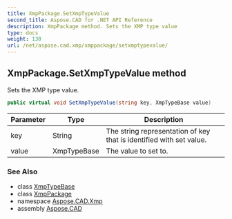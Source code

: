 ```yaml
---
title: XmpPackage.SetXmpTypeValue
second_title: Aspose.CAD for .NET API Reference
description: XmpPackage method. Sets the XMP type value
type: docs
weight: 130
url: /net/aspose.cad.xmp/xmppackage/setxmptypevalue/
---
```

## XmpPackage.SetXmpTypeValue method

Sets the XMP type value.

```csharp
public virtual void SetXmpTypeValue(string key, XmpTypeBase value)
```

| Parameter | Type | Description |
| --- | --- | --- |
| key | String | The string representation of key that is identified with set value. |
| value | XmpTypeBase | The value to set to. |

### See Also

* class [XmpTypeBase](../../../aspose.cad.xmp.types/xmptypebase/)
* class [XmpPackage](../)
* namespace [Aspose.CAD.Xmp](../../xmppackage/)
* assembly [Aspose.CAD](../../../)


